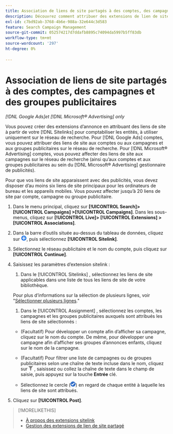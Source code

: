 ```yaml
---
title: Association de liens de site partagés à des comptes, des campagnes et des groupes publicitaires
description: Découvrez comment attribuer des extensions de lien de site partagé à des comptes, campagnes et groupes publicitaires.
exl-id: c7bd92ab-3768-4b6e-988a-32e644c3d583
feature: Search Campaign Management
source-git-commit: 052574217d7ddafb8895c74094da5997b5ff83db
workflow-type: tm+mt
source-wordcount: '297'
ht-degree: 0%

---
```


# Association de liens de site partagés à des comptes, des campagnes et des groupes publicitaires

*[!DNL Google Ads]et [!DNL Microsoft® Advertising] only*

Vous pouvez créer des extensions d’annonce en attribuant des liens de site à partir de votre [!DNL Sitelinks] pour comptabiliser les entités, à utiliser uniquement sur le réseau de recherche. Pour [!DNL Google Ads] comptes, vous pouvez attribuer des liens de site aux comptes ou aux campagnes et aux groupes publicitaires sur le réseau de recherche. Pour [!DNL Microsoft® Advertising] comptes, vous pouvez affecter des liens de site aux campagnes sur le réseau de recherche (ainsi qu’aux comptes et aux groupes publicitaires au sein du [!DNL Microsoft® Advertising] gestionnaire de publicités).

Pour que vos liens de site apparaissent avec des publicités, vous devez disposer d’au moins six liens de site principaux pour les ordinateurs de bureau et les appareils mobiles. Vous pouvez affecter jusqu’à 20 liens de site par compte, campagne ou groupe publicitaire.

1. Dans le menu principal, cliquez sur **[!UICONTROL Search]> [!UICONTROL Campaigns] >[!UICONTROL Campaigns]**. Dans les sous-menus, cliquez sur **[!UICONTROL Live]> [!UICONTROL Extensions] >[!UICONTROL Associations]**.

1. Dans la barre d’outils située au-dessus du tableau de données, cliquez sur ![Créer](/help/search-social-commerce/assets/add.png "Créer"), puis sélectionnez **[!UICONTROL Sitelink]**.

1. Sélectionnez le réseau publicitaire et le nom du compte, puis cliquez sur **[!UICONTROL Continue]**.

1. Saisissez les paramètres d’extension sitelink :

   1. Dans le [!UICONTROL Sitelinks] , sélectionnez les liens de site applicables dans une liste de tous les liens de site de votre bibliothèque.

   Pour plus d’informations sur la sélection de plusieurs lignes, voir &quot;[Sélectionner plusieurs lignes](/help/search-social-commerce/common-tasks/navigation-editing-selection/multiple-rows-select.md).&quot;

   1. Dans le [!UICONTROL Assignment] , sélectionnez les comptes, les campagnes et les groupes publicitaires auxquels sont attribués les liens de site sélectionnés :

   * (Facultatif) Pour développer un compte afin d’afficher sa campagne, cliquez sur le nom du compte. De même, pour développer une campagne afin d’afficher ses groupes d’annonces enfants, cliquez sur le nom de la campagne.

   * (Facultatif) Pour filtrer une liste de campagnes ou de groupes publicitaires selon une chaîne de texte incluse dans le nom, cliquez sur ![Filtrer](/help/search-social-commerce/assets/filter.png "Filtrer") , saisissez ou collez la chaîne de texte dans le champ de saisie, puis appuyez sur la touche **Entrée** clé.

   * Sélectionnez le cercle (![Sélectionner](/help/search-social-commerce/assets/include.png "Sélectionner")) en regard de chaque entité à laquelle les liens de site sont attribués.

1. Cliquez sur **[!UICONTROL Post]**.

>[!MORELIKETHIS]
>
>* [À propos des extensions sitelink](sitelink-extension-about.md)
>* [Gestion des extensions de lien de site partagé](sitelink-extension-manage.md)
